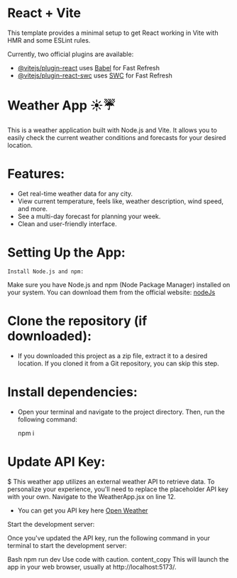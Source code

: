 # React + Vite

This template provides a minimal setup to get React working in Vite with HMR and some ESLint rules.

Currently, two official plugins are available:

- [@vitejs/plugin-react](https://github.com/vitejs/vite-plugin-react/blob/main/packages/plugin-react/README.md) uses [Babel](https://babeljs.io/) for Fast Refresh
- [@vitejs/plugin-react-swc](https://github.com/vitejs/vite-plugin-react-swc) uses [SWC](https://swc.rs/) for Fast Refresh

# Weather App ☀️☔
This is a weather application built with Node.js and Vite. It allows you to easily check the current weather conditions and forecasts for your desired location.

# Features:
- Get real-time weather data for any city.
- View current temperature, feels like, weather description, wind speed, and more.
- See a multi-day forecast for planning your week.
- Clean and user-friendly interface.

# Setting Up the App:
    Install Node.js and npm:

Make sure you have Node.js and npm (Node Package Manager) installed on your system. You can download them from the official website: [nodeJs](https://nodejs.org/en)

# Clone the repository (if downloaded):

- If you downloaded this project as a zip file, extract it to a desired location. If you cloned it from a Git repository, you can skip this step.

# Install dependencies:

- Open your terminal and navigate to the project directory. Then, run the following command:

    npm i

# Update API Key:

$ This weather app utilizes an external weather API to retrieve data. To personalize your experience, you'll need to replace the placeholder API key with your own. Navigate to the WeatherApp.jsx on line 12.

* You can get you API key here [Open Weather](https://openweathermap.org/)

Start the development server:

Once you've updated the API key, run the following command in your terminal to start the development server:

Bash
npm run dev
Use code with caution.
content_copy
This will launch the app in your web browser, usually at http://localhost:5173/.

